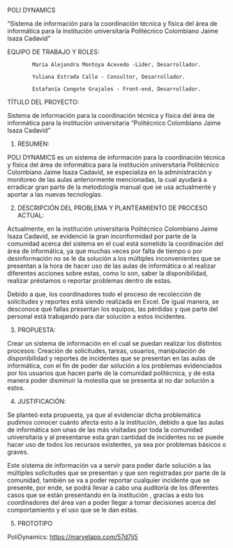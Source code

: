 POLI DYNAMICS

“Sistema de información para la coordinación técnica y física del área de informática para la institución universitaria Politécnico Colombiano Jaime Isaza Cadavid”

EQUIPO DE TRABAJO Y ROLES:

			Maria Alejandra Montoya Acevedo -Lider, Desarrollador.

			Yuliana Estrada Calle - Consultor, Desarrollador.

			Estafanía Congote Grajales - Front-end, Desarrollador.
TÍTULO DEL PROYECTO:

Sistema de información para la coordinación técnica y física del área de informática para la instituciòn universitaria “Politécnico Colombiano Jaime Isaza Cadavid”

1. RESUMEN:

POLI DYNAMICS es un sistema de información para la coordinación técnica y física del área de informática para la institución universitaria Politécnico Colombiano Jaime Isaza Cadavid, se especializa en la administración y monitoreo de las aulas anteriormente mencionadas, la cual ayudará a erradicar gran parte de la metodología manual que se usa actualmente y aportar a las nuevas tecnologías.

2. DESCRIPCIÓN DEL PROBLEMA Y PLANTEAMIENTO DE PROCESO ACTUAL:

Actualmente, en la institución universitaria Politécnico Colombiano Jaime Isaza Cadavid, se evidenció la gran inconformidad por parte de la comunidad acerca del sistema en el cual está sometido la coordinación del área de informática, ya que muchas veces por falta de tiempo o por desinformación no se le da solución a los múltiples inconvenientes que se presentan a la hora de hacer uso de las aulas de informática o al realizar diferentes acciones sobre estas, como lo son, saber la disponibilidad, realizar préstamos o reportar problemas dentro de estas.

Debido a que, los coordinadores todo el proceso de recolección de solicitudes y reportes está siendo realizada en Excel. De igual manera, se desconoce qué fallas presentan los equipos, las pérdidas y que parte del personal está trabajando para dar solución a estos incidentes.

3. PROPUESTA:

Crear un sistema de información en el cual se puedan realizar los distintos procesos: Creación de solicitudes, tareas, usuarios, manipulación de disponibilidad y reportes de incidentes que se presentan en las aulas de informática, con el fin de poder dar solución a los problemas evidenciados por los usuarios que hacen parte de la comunidad politécnica, y de esta manera poder disminuir la molestia que se presenta al no dar solución a estos.

4. JUSTIFICACIÓN:

Se planteó esta propuesta, ya que al evidenciar dicha problemática pudimos conocer cuánto afecta esto a la institución, debido a que las aulas de informática son unas de las más visitadas por toda la comunidad universitaria y al presentarse esta gran cantidad de incidentes no se puede hacer uso de todos los recursos existentes, ya sea por problemas básicos o graves.

Este sistema de información va a servir para poder darle solución a las múltiples solicitudes que se presentan y que son registradas por parte de la comunidad, también se va a poder reportar cualquier incidente que se presente, por ende, se podrá llevar a cabo una auditoría de los diferentes casos que se están presentando en la institución , gracias a esto los coordinadores del área van a poder llegar a tomar decisiones acerca del comportamiento y el uso que se le dan estas.

5. PROTOTIPO

PoliDynamics: https://marvelapp.com/57d7ji5